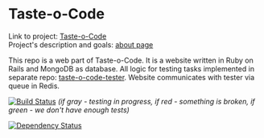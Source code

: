 Taste-o-Code
============

Link to project: [Taste-o-Code](http://taste-o-code.com)  
Project's description and goals: [about page](http://taste-o-code.com/about)

This repo is a web part of Taste-o-Code. It is a website written in Ruby on Rails and MongoDB as database. 
All logic for testing tasks implemented in separate repo: [taste-o-code-tester](https://github.com/taste-o-code/taste-o-code-tester). 
Website communicates with tester via queue in Redis. 

[![Build Status](https://secure.travis-ci.org/taste-o-code/taste-o-code-web.png)](http://travis-ci.org/taste-o-code/taste-o-code-web)
*(if gray - testing in progress, if red - something is broken, if green - we don't have enough tests)*

[![Dependency Status](https://gemnasium.com/taste-o-code/taste-o-code-web.png)](https://gemnasium.com/taste-o-code/taste-o-code-web)
